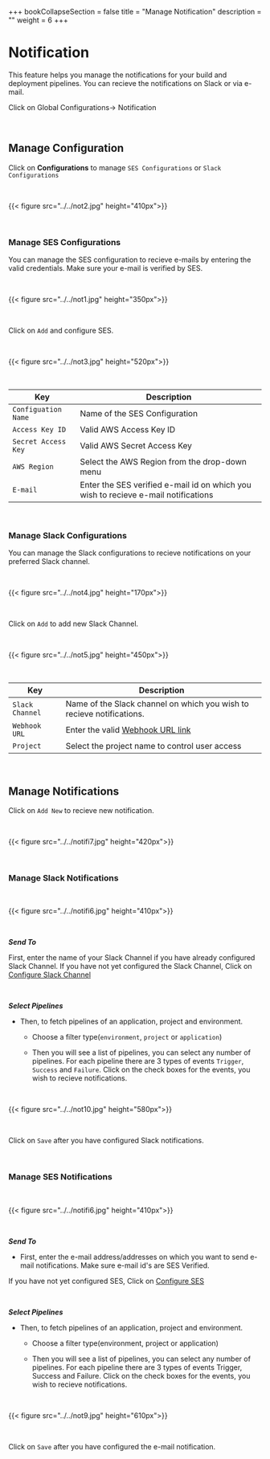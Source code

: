 +++
bookCollapseSection = false
title = "Manage Notification"
description = ""
weight = 6
+++


# Notification

This feature helps you manage the notifications for your build and deployment pipelines. You can recieve the notifications on Slack or via e-mail.

Click on Global Configurations-> Notification

<br />

## **Manage Configuration**

Click on **Configurations** to manage `SES Configurations` or `Slack Configurations`

&nbsp;&nbsp;

{{< figure src="../../not2.jpg" height="410px">}}

&nbsp;&nbsp;

### **Manage SES Configurations**

You can manage the SES configuration to recieve e-mails by entering the valid credentials. Make sure your e-mail is verified by SES. 

&nbsp;&nbsp;

{{< figure src="../../not1.jpg" height="350px">}}

<br />

Click on `Add` and configure SES.

&nbsp;&nbsp;

{{< figure src="../../not3.jpg" height="520px">}}

&nbsp;&nbsp;

Key | Description
----|----
`Configuation Name` | Name of the SES Configuration 
`Access Key ID` | Valid AWS Access Key ID
`Secret Access Key` | Valid AWS Secret Access Key
`AWS Region` | Select the AWS Region from the drop-down menu 
`E-mail`     | Enter the SES verified e-mail id on which you wish to recieve e-mail notifications

&nbsp;&nbsp;

### **Manage Slack Configurations**

You can manage the Slack configurations to recieve notifications on your preferred Slack channel.

&nbsp;&nbsp;

{{< figure src="../../not4.jpg" height="170px">}}


<br />

Click on `Add` to add new Slack Channel.

&nbsp;&nbsp;

{{< figure src="../../not5.jpg" height="450px">}}

&nbsp;&nbsp;

Key | Description
----|----
`Slack Channel` | Name of the Slack channel on which you wish to recieve notifications.
`Webhook URL` | Enter the valid [Webhook URL link](https://slack.com/intl/en-gb/help/articles/115005265063-Incoming-webhooks-for-Slack) 
`Project` | Select the project name to control user access

&nbsp;&nbsp;

## **Manage Notifications**

Click on `Add New` to recieve new notification.

&nbsp;&nbsp;

{{< figure src="../../notifi7.jpg" height="420px">}}

&nbsp;&nbsp;

### **Manage Slack Notifications**

&nbsp;&nbsp;

{{< figure src="../../notifi6.jpg" height="410px">}}

&nbsp;&nbsp;

***Send To***

First, enter the name of your Slack Channel if you have already configured Slack Channel. 
If you have not yet configured the Slack Channel, Click on [Configure Slack Channel](/global_configurations/manage_notification/#manage-slack-configurations)

<br />

***Select Pipelines***

* Then, to fetch pipelines of an application, project and environment.

   * Choose a filter type(`environment`, `project` or `application`)

   * Then you will see a list of pipelines, you can select any number of pipelines. For each pipeline there are 3 types of events `Trigger`, `Success` and `Failure`. Click on the check boxes for the events, you wish to recieve notifications. 

&nbsp;&nbsp;

{{< figure src="../../not10.jpg" height="580px">}}

<br />

Click on `Save` after you have configured Slack notifications. 

<br />

### **Manage SES Notifications**

&nbsp;&nbsp;

{{< figure src="../../notifi6.jpg" height="410px">}}

&nbsp;&nbsp;

***Send To***

* First, enter the e-mail address/addresses on which you want to send e-mail notifications. Make sure e-mail id's are SES Verified.

If you have not yet configured SES, Click on [Configure SES](/global_configurations/manage_notification/#manage-ses-notifications)

<br />

***Select Pipelines***

* Then, to fetch pipelines of an application, project and environment.

   * Choose a filter type(environment, project or application)

   * Then you will see a list of pipelines, you can select any number of pipelines. For each pipeline there are 3 types of events Trigger, Success and Failure. Click on the check boxes for the events, you wish to recieve notifications. 

&nbsp;&nbsp;

{{< figure src="../../not9.jpg" height="610px">}}

<br />

Click on `Save` after you have configured the e-mail notification.


